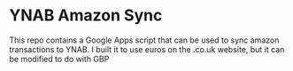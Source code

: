 # YNAB Amazon Sync

This repo contains a Google Apps script that can be used to sync amazon transactions to YNAB. I built it to use euros on the .co.uk website, but it can be modified to do with GBP
